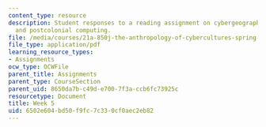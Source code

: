 ```yaml
---
content_type: resource
description: Student responses to a reading assignment on cybergeographies, cyberpolitics,
  and postcolonial computing.
file: /media/courses/21a-850j-the-anthropology-of-cybercultures-spring-2009/6502e604bd50f9fc7c330cf0aec2eb82_MIT21A_850Js09_week5.pdf
file_type: application/pdf
learning_resource_types:
- Assignments
ocw_type: OCWFile
parent_title: Assignments
parent_type: CourseSection
parent_uid: 8650da7b-c49d-e700-7f3a-ccb6fc73925c
resourcetype: Document
title: Week 5
uid: 6502e604-bd50-f9fc-7c33-0cf0aec2eb82
---
```

